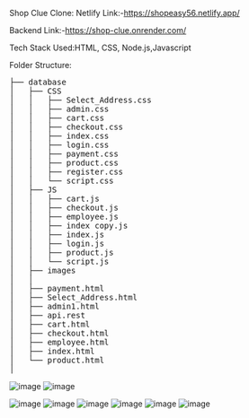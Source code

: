 
Shop Clue Clone:
Netlify Link:-https://shopeasy56.netlify.app/

Backend Link:-https://shop-clue.onrender.com/

Tech Stack Used:HTML, CSS, Node.js,Javascript

Folder Structure:
<pre>
├── database
│   ├── CSS
│   │   ├── Select_Address.css
│   │   ├── admin.css
│   │   ├── cart.css
│   │   ├── checkout.css
│   │   ├── index.css
│   │   ├── login.css
│   │   ├── payment.css
│   │   ├── product.css
│   │   ├── register.css
│   │   └── script.css
│   ├── JS
│   │   ├── cart.js
│   │   ├── checkout.js
│   │   ├── employee.js
│   │   ├── index copy.js
│   │   ├── index.js
│   │   ├── login.js
│   │   ├── product.js
│   │   └── script.js
│   ├── images
│   │
│   ├── payment.html
│   ├── Select_Address.html
│   ├── admin1.html
│   ├── api.rest
│   ├── cart.html
│   ├── checkout.html
│   ├── employee.html
│   ├── index.html
│   └── product.html
│
</pre>

![image](https://github.com/Halderpritam123/ShopClue-Clone/assets/115460430/c9637e0c-984b-4390-aea1-07c2fca7fafb)
![image](https://github.com/Halderpritam123/ShopClue-Clone/assets/115460430/9a98f446-630f-41b0-b029-097bf6ee3df5)

![image](https://github.com/Halderpritam123/ShopClue-Clone/assets/115460430/378871d5-4c12-4d39-983d-d1b7e72cbbe0)
![image](https://github.com/Halderpritam123/ShopClue-Clone/assets/115460430/2ff89daa-ef84-4cf9-b2a1-a8a635812e4e)
![image](https://github.com/Halderpritam123/ShopClue-Clone/assets/115460430/75a3e1aa-2f17-403a-a715-6867314481ce)
![image](https://github.com/Halderpritam123/ShopClue-Clone/assets/115460430/1fe9dcc0-6741-4018-a494-607170a65952)
![image](https://github.com/Halderpritam123/ShopClue-Clone/assets/115460430/3c3ea982-1cd9-43b5-a899-aaf5094ff1d0)
![image](https://github.com/Halderpritam123/ShopClue-Clone/assets/115460430/25a21679-a436-4306-969d-b7b0ed35d94c)








